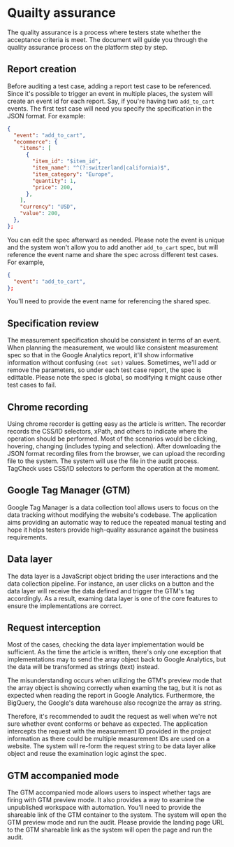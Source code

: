 # Quailty assurance

The quality assurance is a process where testers state whether the acceptance criteria is meet. The document will guide you through the quality assurance process on the platform step by step.

## Report creation

Before auditing a test case, adding a report test case to be referenced. Since it's possible to trigger an event in multiple places, the system will create an event id for each report. Say, if you're having two `add_to_cart` events. The first test case will need you specify the specification in the JSON format. For example:

```json
{
  "event": "add_to_cart",
  "ecommerce": {
    "items": [
      {
        "item_id": "$item_id",
        "item_name": "^(?:switzerland|california)$",
        "item_category": "Europe",
        "quantity": 1,
        "price": 200,
      },
    ],
    "currency": "USD",
    "value": 200,
  },
};
```

You can edit the spec afterward as needed.
Please note the event is unique and the system won't allow you to add another `add_to_cart` spec, but will reference the event name and share the spec across different test cases. For example,

```json
{
  "event": "add_to_cart",
};
```

You'll need to provide the event name for referencing the shared spec.

## Specification review

The measurement specification should be consistent in terms of an event. When planning the measurement, we would like consistent measurement spec so that in the Google Analytics report, it'll show informative information without confusing `(not set)` values. Sometimes, we'll add or remove the parameters, so under each test case report, the spec is edittable. Please note the spec is global, so modifying it might cause other test cases to fail.

## Chrome recording

Using chrome recorder is getting easy as the article is written. The recorder records the CSS/ID selectors, xPath, and others to indicate where the operation should be performed. Most of the scenarios would be clicking, hovering, changing (includes typing and selection). After downloading the JSON format recording files from the browser, we can upload the recording file to the system. The system will use the file in the audit process. TagCheck uses CSS/ID selectors to perform the operation at the moment.

## Google Tag Manager (GTM)

Google Tag Manager is a data collection tool allows users to focus on the data tracking without modifying the website's codebase. The application aims providing an automatic way to reduce the repeated manual testing and hope it helps testers provide high-quality assurance against the business requirements.

## Data layer

The data layer is a JavaScript object briding the user interactions and the data collection pipeline. For instance, an user clicks on a button and the data layer will receive the data defined and trigger the GTM's tag accordingly. As a result, examing data layer is one of the core features to ensure the implementations are correct.

## Request interception

Most of the cases, checking the data layer implementation would be sufficient. As the time the article is written, there's only one exception that implementations may to send the array object back to Google Analytics, but the data will be transformed as strings (text) instead.

The misunderstanding occurs when utilizing the GTM's preview mode that the array object is showing correctly when examing the tag, but it is not as expected when reading the report in Google Analytics. Furthermore, the BigQuery, the Google's data warehouse also recognize the array as string.

Therefore, it's recommended to audit the request as well when we're not sure whether event conforms or behave as expected. The application intercepts the request with the measurement ID provided in the project information as there could be multiple measurement IDs are used on a website. The system will re-form the request string to be data layer alike object and reuse the examination logic aginst the spec.

## GTM accompanied mode

The GTM accompanied mode allows users to inspect whether tags are firing with GTM preview mode. It also provides a way to examine the unpublished workspace with automation. You'll need to provide the shareable link of the GTM container to the system. The system will open the GTM preview mode and run the audit. Please provide the landing page URL to the GTM shareable link as the system will open the page and run the audit.
